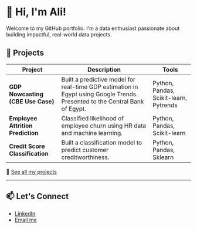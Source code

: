 # 👋 Hi, I'm Ali!

Welcome to my GitHub portfolio. I'm a data enthusiast passionate about building impactful, real-world data projects.

## 🚀 Projects

| Project | Description | Tools |
|--------|-------------|-------|
| **GDP Nowcasting (CBE Use Case)** | Built a predictive model for real-time GDP estimation in Egypt using Google Trends. Presented to the Central Bank of Egypt. | Python, Pandas, Scikit-learn, Pytrends |
| **Employee Attrition Prediction** | Classified likelihood of employee churn using HR data and machine learning. | Python, Pandas, Scikit-learn |
| **Credit Score Classification** | Built a classification model to predict customer creditworthiness. | Python, Pandas, Sklearn |

📂 [See all my projects](https://github.com/Ali-ElGamal/MLProjects)

---

## 📫 Let's Connect
- [LinkedIn](https://www.linkedin.com/in/ali-e-1a2a1320a)
- [Email me](mailto:elgamala@uni.coventry.ac.uk)
